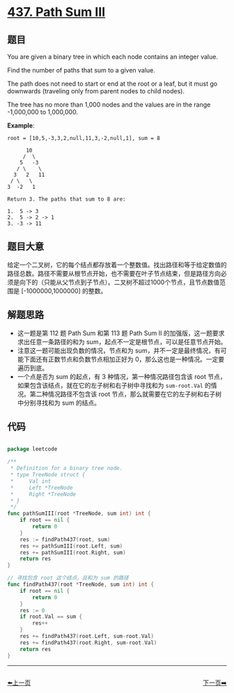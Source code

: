 # [437. Path Sum III](https://leetcode.com/problems/path-sum-iii/)


## 题目

You are given a binary tree in which each node contains an integer value.

Find the number of paths that sum to a given value.

The path does not need to start or end at the root or a leaf, but it must go downwards (traveling only from parent nodes to child nodes).

The tree has no more than 1,000 nodes and the values are in the range -1,000,000 to 1,000,000.

**Example**:

    root = [10,5,-3,3,2,null,11,3,-2,null,1], sum = 8
    
          10
         /  \
        5   -3
       / \    \
      3   2   11
     / \   \
    3  -2   1
    
    Return 3. The paths that sum to 8 are:
    
    1.  5 -> 3
    2.  5 -> 2 -> 1
    3. -3 -> 11


## 题目大意

给定一个二叉树，它的每个结点都存放着一个整数值。找出路径和等于给定数值的路径总数。路径不需要从根节点开始，也不需要在叶子节点结束，但是路径方向必须是向下的（只能从父节点到子节点）。二叉树不超过1000个节点，且节点数值范围是 [-1000000,1000000] 的整数。


## 解题思路


- 这一题是第 112 题 Path Sum 和第 113 题 Path Sum II 的加强版，这一题要求求出任意一条路径的和为 sum，起点不一定是根节点，可以是任意节点开始。
- 注意这一题可能出现负数的情况，节点和为 sum，并不一定是最终情况，有可能下面还有正数节点和负数节点相加正好为 0，那么这也是一种情况。一定要遍历到底。
- 一个点是否为 sum 的起点，有 3 种情况，第一种情况路径包含该 root 节点，如果包含该结点，就在它的左子树和右子树中寻找和为 `sum-root.Val` 的情况。第二种情况路径不包含该 root 节点，那么就需要在它的左子树和右子树中分别寻找和为 sum 的结点。



## 代码

```go

package leetcode

/**
 * Definition for a binary tree node.
 * type TreeNode struct {
 *     Val int
 *     Left *TreeNode
 *     Right *TreeNode
 * }
 */
func pathSumIII(root *TreeNode, sum int) int {
	if root == nil {
		return 0
	}
	res := findPath437(root, sum)
	res += pathSumIII(root.Left, sum)
	res += pathSumIII(root.Right, sum)
	return res
}

// 寻找包含 root 这个结点，且和为 sum 的路径
func findPath437(root *TreeNode, sum int) int {
	if root == nil {
		return 0
	}
	res := 0
	if root.Val == sum {
		res++
	}
	res += findPath437(root.Left, sum-root.Val)
	res += findPath437(root.Right, sum-root.Val)
	return res
}

```


----------------------------------------------
<div style="display: flex;justify-content: space-between;align-items: center;">
<p><a href="https://books.halfrost.com/leetcode/ChapterFour/0400~0499/0436.Find-Right-Interval/">⬅️上一页</a></p>
<p><a href="https://books.halfrost.com/leetcode/ChapterFour/0400~0499/0438.Find-All-Anagrams-in-a-String/">下一页➡️</a></p>
</div>

